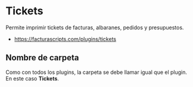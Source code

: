 # Tickets
Permite imprimir tickets de facturas, albaranes, pedidos y presupuestos.
- https://facturascripts.com/plugins/tickets

## Nombre de carpeta
Como con todos los plugins, la carpeta se debe llamar igual que el plugin. En este caso **Tickets**.
